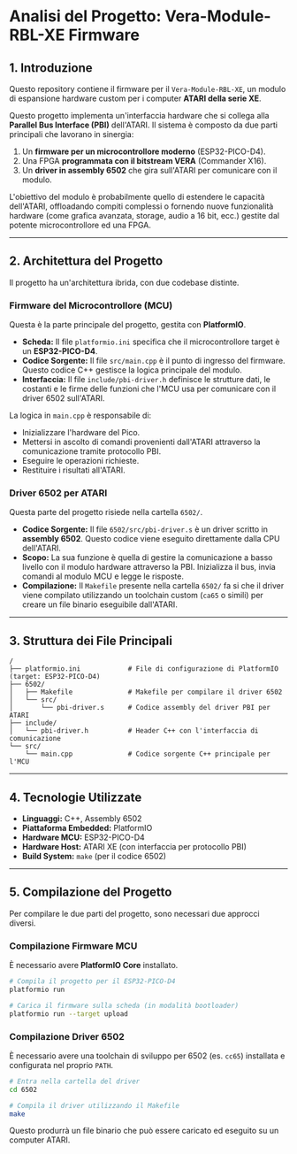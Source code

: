 # Analisi del Progetto: Vera-Module-RBL-XE Firmware

## 1. Introduzione

Questo repository contiene il firmware per il `Vera-Module-RBL-XE`, un 
modulo di espansione hardware custom per i computer **ATARI della serie XE**.

Questo progetto implementa un'interfaccia hardware che si collega 
alla **Parallel Bus Interface (PBI)** dell'ATARI. 
Il sistema è composto da due parti principali che lavorano in sinergia:

1.  Un **firmware per un microcontrollore moderno** (ESP32-PICO-D4).
2.  Una FPGA **programmata con il bitstream VERA** (Commander X16).
3.  Un **driver in assembly 6502** che gira sull'ATARI per comunicare con il modulo.

L'obiettivo del modulo è probabilmente quello di estendere le capacità 
dell'ATARI, offloadando compiti complessi o fornendo nuove funzionalità 
hardware (come grafica avanzata, storage, audio a 16 bit, ecc.) 
gestite dal potente microcontrollore ed una FPGA.

---

## 2. Architettura del Progetto

Il progetto ha un'architettura ibrida, con due codebase distinte.

### Firmware del Microcontrollore (MCU)

Questa è la parte principale del progetto, gestita con **PlatformIO**.

-   **Scheda:** Il file `platformio.ini` specifica che il microcontrollore 
    target è un **ESP32-PICO-D4**.
-   **Codice Sorgente:** Il file `src/main.cpp` è il punto di ingresso del 
    firmware. Questo codice C++ gestisce la logica principale del modulo.
-   **Interfaccia:** Il file `include/pbi-driver.h` definisce le strutture 
    dati, le costanti e le firme delle funzioni che l'MCU usa per comunicare 
    con il driver 6502 sull'ATARI.

La logica in `main.cpp` è responsabile di:
-   Inizializzare l'hardware del Pico.
-   Mettersi in ascolto di comandi provenienti dall'ATARI attraverso la 
    comunicazione tramite protocollo PBI.
-   Eseguire le operazioni richieste.
-   Restituire i risultati all'ATARI.

### Driver 6502 per ATARI

Questa parte del progetto risiede nella cartella `6502/`.

-   **Codice Sorgente:** Il file `6502/src/pbi-driver.s` è un driver scritto 
    in **assembly 6502**. Questo codice viene eseguito direttamente 
    dalla CPU dell'ATARI.
-   **Scopo:** La sua funzione è quella di gestire la comunicazione a basso 
    livello con il modulo hardware attraverso la PBI. Inizializza il bus, 
    invia comandi al modulo MCU e legge le risposte.
-   **Compilazione:** Il `Makefile` presente nella cartella `6502/` fa si 
    che il driver viene compilato utilizzando un toolchain custom (`ca65` o simili) 
    per creare un file binario eseguibile dall'ATARI.

---

## 3. Struttura dei File Principali

```
/
├── platformio.ini            # File di configurazione di PlatformIO (target: ESP32-PICO-D4)
├── 6502/
│   ├── Makefile              # Makefile per compilare il driver 6502
│   └── src/
│       └── pbi-driver.s      # Codice assembly del driver PBI per ATARI
├── include/
│   └── pbi-driver.h          # Header C++ con l'interfaccia di comunicazione
└── src/
    └── main.cpp              # Codice sorgente C++ principale per l'MCU
```

---

## 4. Tecnologie Utilizzate

-   **Linguaggi:** C++, Assembly 6502
-   **Piattaforma Embedded:** PlatformIO
-   **Hardware MCU:** ESP32-PICO-D4
-   **Hardware Host:** ATARI XE (con interfaccia per protocollo PBI)
-   **Build System:** `make` (per il codice 6502)

---

## 5. Compilazione del Progetto

Per compilare le due parti del progetto, sono necessari due approcci diversi.

### Compilazione Firmware MCU

È necessario avere **PlatformIO Core** installato.

```bash
# Compila il progetto per il ESP32-PICO-D4
platformio run

# Carica il firmware sulla scheda (in modalità bootloader)
platformio run --target upload
```

### Compilazione Driver 6502

È necessario avere una toolchain di sviluppo per 6502 (es. `cc65`) installata
e configurata nel proprio `PATH`.

```bash
# Entra nella cartella del driver
cd 6502

# Compila il driver utilizzando il Makefile
make
```
Questo produrrà un file binario che può essere caricato ed eseguito su un computer ATARI.
